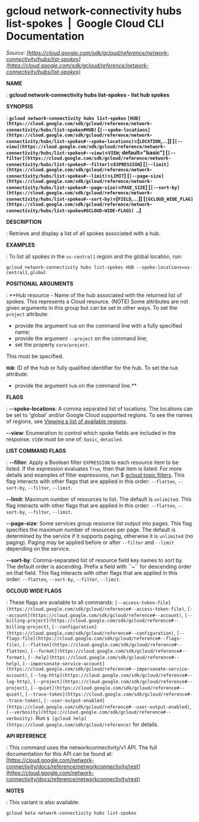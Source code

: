 # gcloud network-connectivity hubs list-spokes  |  Google Cloud CLI Documentation

*Source: [https://cloud.google.com/sdk/gcloud/reference/network-connectivity/hubs/list-spokes](https://cloud.google.com/sdk/gcloud/reference/network-connectivity/hubs/list-spokes)*

**NAME**

: **gcloud network-connectivity hubs list-spokes - list hub spokes**

**SYNOPSIS**

: **`gcloud network-connectivity hubs list-spokes` `[HUB](https://cloud.google.com/sdk/gcloud/reference/network-connectivity/hubs/list-spokes#HUB)` [`[--spoke-locations](https://cloud.google.com/sdk/gcloud/reference/network-connectivity/hubs/list-spokes#--spoke-locations)`=[`LOCATION`,…]] [`[--view](https://cloud.google.com/sdk/gcloud/reference/network-connectivity/hubs/list-spokes#--view)`=`VIEW`; default="basic"] [`[--filter](https://cloud.google.com/sdk/gcloud/reference/network-connectivity/hubs/list-spokes#--filter)`=`EXPRESSION`] [`[--limit](https://cloud.google.com/sdk/gcloud/reference/network-connectivity/hubs/list-spokes#--limit)`=`LIMIT`] [`[--page-size](https://cloud.google.com/sdk/gcloud/reference/network-connectivity/hubs/list-spokes#--page-size)`=`PAGE_SIZE`] [`[--sort-by](https://cloud.google.com/sdk/gcloud/reference/network-connectivity/hubs/list-spokes#--sort-by)`=[`FIELD`,…]] [`[GCLOUD_WIDE_FLAG](https://cloud.google.com/sdk/gcloud/reference/network-connectivity/hubs/list-spokes#GCLOUD-WIDE-FLAGS) …`]**

**DESCRIPTION**

: Retrieve and display a list of all spokes associated with a hub.

**EXAMPLES**

: To list all spokes in the ``us-central1``
region and the global location, run:

```
gcloud network-connectivity hubs list-spokes HUB --spoke-locations=us-central1,global
```

**POSITIONAL ARGUMENTS**

: **Hub resource - Name of the hub associated with the returned list of spokes. This
represents a Cloud resource. (NOTE) Some attributes are not given arguments in
this group but can be set in other ways.
To set the `project` attribute:

- provide the argument `hub` on the command line with a fully specified
name;
- provide the argument `--project` on the command line;
- set the property `core/project`.

This must be specified.

**`HUB`**:
ID of the hub or fully qualified identifier for the hub.
To set the `hub` attribute:

- provide the argument `hub` on the command line.**

**FLAGS**

: **--spoke-locations**:
A comma separated list of locations. The locations can be set to 'global' and/or
Google Cloud supported regions. To see the names of regions, see [Viewing
a list of available regions](https://cloud.google.com/compute/docs/regions-zones/viewing-regions-zones#viewing_a_list_of_available_regions).

**--view**:
Enumeration to control which spoke fields are included in the response.
`VIEW` must be one of: `basic`,
`detailed`.

**LIST COMMAND FLAGS**

: **--filter**:
Apply a Boolean filter `EXPRESSION` to each resource item
to be listed. If the expression evaluates `True`, then that item is
listed. For more details and examples of filter expressions, run $ [gcloud topic filters](https://cloud.google.com/sdk/gcloud/reference/topic/filters). This flag
interacts with other flags that are applied in this order:
`--flatten`, `--sort-by`, `--filter`,
`--limit`.

**--limit**:
Maximum number of resources to list. The default is `unlimited`. This
flag interacts with other flags that are applied in this order:
`--flatten`, `--sort-by`, `--filter`,
`--limit`.

**--page-size**:
Some services group resource list output into pages. This flag specifies the
maximum number of resources per page. The default is determined by the service
if it supports paging, otherwise it is `unlimited` (no paging).
Paging may be applied before or after `--filter` and
`--limit` depending on the service.

**--sort-by**:
Comma-separated list of resource field key names to sort by. The default order
is ascending. Prefix a field with ``~´´ for descending order on that
field. This flag interacts with other flags that are applied in this order:
`--flatten`, `--sort-by`, `--filter`,
`--limit`.

**GCLOUD WIDE FLAGS**

: These flags are available to all commands: `[--access-token-file](https://cloud.google.com/sdk/gcloud/reference#--access-token-file)`,
`[--account](https://cloud.google.com/sdk/gcloud/reference#--account)`, `[--billing-project](https://cloud.google.com/sdk/gcloud/reference#--billing-project)`,
`[--configuration](https://cloud.google.com/sdk/gcloud/reference#--configuration)`,
`[--flags-file](https://cloud.google.com/sdk/gcloud/reference#--flags-file)`,
`[--flatten](https://cloud.google.com/sdk/gcloud/reference#--flatten)`, `[--format](https://cloud.google.com/sdk/gcloud/reference#--format)`, `[--help](https://cloud.google.com/sdk/gcloud/reference#--help)`, `[--impersonate-service-account](https://cloud.google.com/sdk/gcloud/reference#--impersonate-service-account)`,
`[--log-http](https://cloud.google.com/sdk/gcloud/reference#--log-http)`,
`[--project](https://cloud.google.com/sdk/gcloud/reference#--project)`, `[--quiet](https://cloud.google.com/sdk/gcloud/reference#--quiet)`, `[--trace-token](https://cloud.google.com/sdk/gcloud/reference#--trace-token)`, `[--user-output-enabled](https://cloud.google.com/sdk/gcloud/reference#--user-output-enabled)`,
`[--verbosity](https://cloud.google.com/sdk/gcloud/reference#--verbosity)`.
Run `$ [gcloud help](https://cloud.google.com/sdk/gcloud/reference)` for details.

**API REFERENCE**

: This command uses the networkconnectivity/v1 API. The full documentation for
this API can be found at: [https://cloud.google.com/network-connectivity/docs/reference/networkconnectivity/rest](https://cloud.google.com/network-connectivity/docs/reference/networkconnectivity/rest)

**NOTES**

: This variant is also available:

```
gcloud beta network-connectivity hubs list-spokes
```